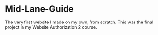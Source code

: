 # Mid-Lane-Guide
The very first website I made on my own, from scratch. This was the final project in my Website Authorization 2 course.
